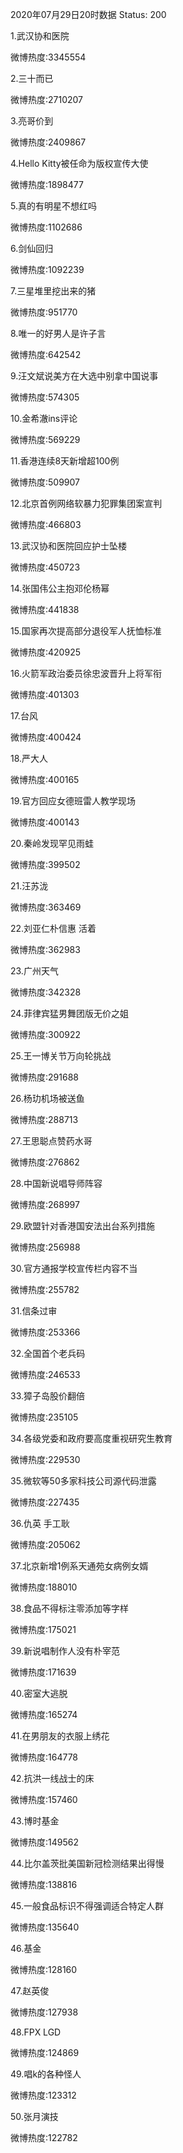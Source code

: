 2020年07月29日20时数据
Status: 200

1.武汉协和医院

微博热度:3345554

2.三十而已

微博热度:2710207

3.亮哥价到

微博热度:2409867

4.Hello Kitty被任命为版权宣传大使

微博热度:1898477

5.真的有明星不想红吗

微博热度:1102686

6.剑仙回归

微博热度:1092239

7.三星堆里挖出来的猪

微博热度:951770

8.唯一的好男人是许子言

微博热度:642542

9.汪文斌说美方在大选中别拿中国说事

微博热度:574305

10.金希澈ins评论

微博热度:569229

11.香港连续8天新增超100例

微博热度:509907

12.北京首例网络软暴力犯罪集团案宣判

微博热度:466803

13.武汉协和医院回应护士坠楼

微博热度:450723

14.张国伟公主抱邓伦杨幂

微博热度:441838

15.国家再次提高部分退役军人抚恤标准

微博热度:420925

16.火箭军政治委员徐忠波晋升上将军衔

微博热度:401303

17.台风

微博热度:400424

18.严大人

微博热度:400165

19.官方回应女德班雷人教学现场

微博热度:400143

20.秦岭发现罕见雨蛙

微博热度:399502

21.汪苏泷

微博热度:363469

22.刘亚仁朴信惠 活着

微博热度:362983

23.广州天气

微博热度:342328

24.菲律宾猛男舞团版无价之姐

微博热度:300922

25.王一博关节万向轮挑战

微博热度:291688

26.杨玏机场被送鱼

微博热度:288713

27.王思聪点赞药水哥

微博热度:276862

28.中国新说唱导师阵容

微博热度:268997

29.欧盟针对香港国安法出台系列措施

微博热度:256988

30.官方通报学校宣传栏内容不当

微博热度:255782

31.信条过审

微博热度:253366

32.全国首个老兵码

微博热度:246533

33.獐子岛股价翻倍

微博热度:235105

34.各级党委和政府要高度重视研究生教育

微博热度:229530

35.微软等50多家科技公司源代码泄露

微博热度:227435

36.仇英 手工耿

微博热度:205062

37.北京新增1例系天通苑女病例女婿

微博热度:188010

38.食品不得标注零添加等字样

微博热度:175021

39.新说唱制作人没有朴宰范

微博热度:171639

40.密室大逃脱

微博热度:165274

41.在男朋友的衣服上绣花

微博热度:164778

42.抗洪一线战士的床

微博热度:157460

43.博时基金

微博热度:149562

44.比尔盖茨批美国新冠检测结果出得慢

微博热度:138816

45.一般食品标识不得强调适合特定人群

微博热度:135640

46.基金

微博热度:128160

47.赵英俊

微博热度:127938

48.FPX LGD

微博热度:124869

49.唱k的各种怪人

微博热度:123312

50.张月演技

微博热度:122782

